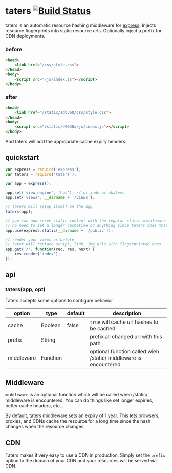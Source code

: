 # taters [![Build Status](https://travis-ci.org/defunctzombie/node-taters.png?branch=master)](https://travis-ci.org/defunctzombie/node-taters)

taters is an automatic resource hashing middleware for [express](http://expressjs.com/). Injects resource fingerprints into static resource urls. Optionally inject a prefix for CDN deployments.

### before
```html
<head>
    <link href="/css/style.css">
</head>
<body>
    <script src="/js/index.js"></script>
</body>
```

### after
```html
<head>
    <link href="/static/1db360/css/style.css">
</head>
<body>
    <script src="/static/e9038a/js/index.js"></script>
</body>
```

And taters will add the appropriate cache expiry headers.

## quickstart

```javascript
var express = require('express');
var taters = require('taters');

var app = express();

app.set('view engine', 'hbs'); // or jade or whatevs
app.set('views', __dirname + '/views');

// taters will setup itself on the app
taters(app);

// you can now serve static content with the regular static middleware
// no need to set a longer cachetime or anything since taters does that for us
app.use(express.static(__dirname + '/public'));

// render your views as before
// tater will replace script, link, img urls with fingerprinted ones
app.get('/', function(req, res, next) {
    res.render('index');
});
```

## api

### taters(app, opt)

Taters accepts some options to configure behavior

| option | type | default | description |
| ---- | ---- | ---- | ---- |
| cache | Boolean | false | `true` will cache url hashes to be cached |
| prefix | String |  | prefix all changed url with this path |
| middleware| Function |  | optional function called wieh /static/ middleware is encountered |

## Middleware

`middleware` is an optional function which will be called when /static/ middleware is encountered. You can do things like set longer expiries, better cache headers, etc...

By default, taters middleware sets an expiry of 1 year. This lets browsers, proxies, and CDNs cache the resource for a long time since the hash changes when the resource changes.

## CDN

Taters makes it very easy to use a CDN in production. Simply set the `prefix` option to the domain of your CDN and your resources will be served via CDN.
